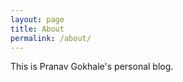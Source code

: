 ```yaml
---
layout: page
title: About
permalink: /about/
---
```


This is Pranav Gokhale's personal blog.


[jekyll-organization]: https://github.com/jekyll
